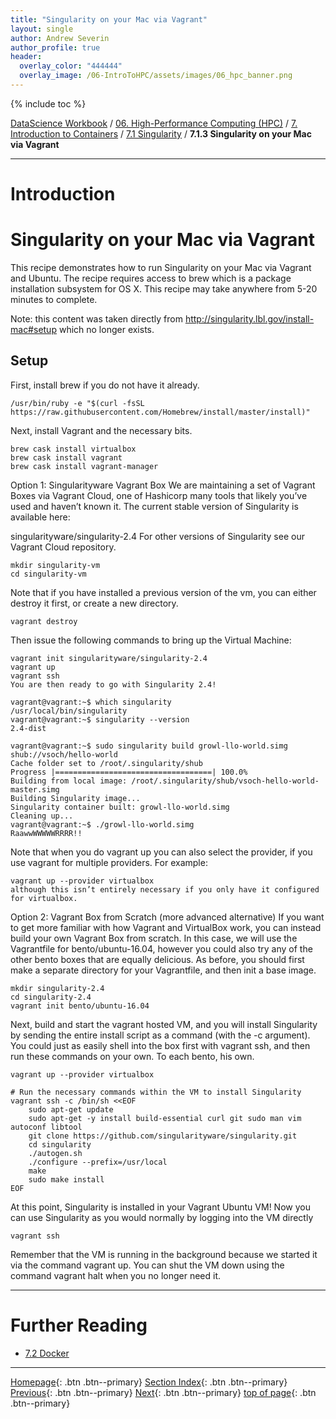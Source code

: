 ```yaml
---
title: "Singularity on your Mac via Vagrant"
layout: single
author: Andrew Severin
author_profile: true
header:
  overlay_color: "444444"
  overlay_image: /06-IntroToHPC/assets/images/06_hpc_banner.png
---
```


{% include toc %}

[DataScience Workbook](https://datascience.101workbook.org/) / [06. High-Performance Computing (HPC)](../../00-IntroToHPC-LandingPage.md) / [7. Introduction to Containers](../00-introduction-to-containers.md) / [7.1 Singularity](01-singularity-basics.md) / **7.1.3 Singularity on your Mac via Vagrant**

---


# Introduction

# Singularity on your Mac via Vagrant

This recipe demonstrates how to run Singularity on your Mac via Vagrant and Ubuntu. The recipe requires access to brew which is a package installation subsystem for OS X. This recipe may take anywhere from 5-20 minutes to complete.

Note: this content was taken directly from http://singularity.lbl.gov/install-mac#setup which no longer exists.
## Setup
First, install brew if you do not have it already.

```
/usr/bin/ruby -e "$(curl -fsSL https://raw.githubusercontent.com/Homebrew/install/master/install)"
```

Next, install Vagrant and the necessary bits.

```
brew cask install virtualbox
brew cask install vagrant
brew cask install vagrant-manager
```

Option 1: Singularityware Vagrant Box
We are maintaining a set of Vagrant Boxes via Vagrant Cloud, one of Hashicorp many tools that likely you’ve used and haven’t known it. The current stable version of Singularity is available here:

singularityware/singularity-2.4
For other versions of Singularity see our Vagrant Cloud repository.
```
mkdir singularity-vm
cd singularity-vm
```
Note that if you have installed a previous version of the vm, you can either destroy it first, or create a new directory.
```
vagrant destroy
```
Then issue the following commands to bring up the Virtual Machine:
```
vagrant init singularityware/singularity-2.4
vagrant up
vagrant ssh
You are then ready to go with Singularity 2.4!

vagrant@vagrant:~$ which singularity
/usr/local/bin/singularity
vagrant@vagrant:~$ singularity --version
2.4-dist

vagrant@vagrant:~$ sudo singularity build growl-llo-world.simg shub://vsoch/hello-world
Cache folder set to /root/.singularity/shub
Progress |===================================| 100.0%
Building from local image: /root/.singularity/shub/vsoch-hello-world-master.simg
Building Singularity image...
Singularity container built: growl-llo-world.simg
Cleaning up...
vagrant@vagrant:~$ ./growl-llo-world.simg
RaawwWWWWWRRRR!!
```
Note that when you do vagrant up you can also select the provider, if you use vagrant for multiple providers. For example:
```
vagrant up --provider virtualbox
although this isn’t entirely necessary if you only have it configured for virtualbox.
```
Option 2: Vagrant Box from Scratch (more advanced alternative)
If you want to get more familiar with how Vagrant and VirtualBox work, you can instead build your own Vagrant Box from scratch. In this case, we will use the Vagrantfile for bento/ubuntu-16.04, however you could also try any of the other bento boxes that are equally delicious. As before, you should first make a separate directory for your Vagrantfile, and then init a base image.
```
mkdir singularity-2.4
cd singularity-2.4
vagrant init bento/ubuntu-16.04
```

Next, build and start the vagrant hosted VM, and you will install Singularity by sending the entire install script as a command (with the -c argument). You could just as easily shell into the box first with vagrant ssh, and then run these commands on your own. To each bento, his own.
```
vagrant up --provider virtualbox

# Run the necessary commands within the VM to install Singularity
vagrant ssh -c /bin/sh <<EOF
    sudo apt-get update
    sudo apt-get -y install build-essential curl git sudo man vim autoconf libtool
    git clone https://github.com/singularityware/singularity.git
    cd singularity
    ./autogen.sh
    ./configure --prefix=/usr/local
    make
    sudo make install
EOF
```

At this point, Singularity is installed in your Vagrant Ubuntu VM! Now you can use Singularity as you would normally by logging into the VM directly

```
vagrant ssh
```

Remember that the VM is running in the background because we started it via the command vagrant up. You can shut the VM down using the command vagrant halt when you no longer need it.



___
# Further Reading
* [7.2 Docker](../02-DOCKER/01-docker-basics)

___

[Homepage](../../../index.md){: .btn  .btn--primary}
[Section Index](../../00-IntroToHPC-LandingPage){: .btn  .btn--primary}
[Previous](03-singularity-2-tutorial-modyfying-containers){: .btn  .btn--primary}
[Next](../02-DOCKER/01-docker-basics){: .btn  .btn--primary}
[top of page](#introduction){: .btn  .btn--primary}
